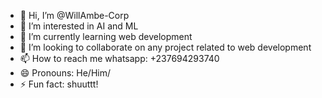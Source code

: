 - 👋 Hi, I’m @WillAmbe-Corp
- 👀 I’m interested in AI and ML
- 🌱 I’m currently learning web development 
- 💞️ I’m looking to collaborate on any project related to web development
- 📫 How to reach me whatsapp: +237694293740
- 😄 Pronouns: He/Him/
- ⚡ Fun fact: shuuttt!

<!---
WillAmbe-Corp/WillAmbe-Corp is a ✨ special ✨ repository because its `README.md` (this file) appears on your GitHub profile.
You can click the Preview link to take a look at your changes.
--->
